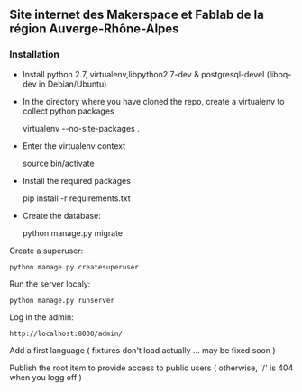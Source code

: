 ## Site internet des Makerspace et Fablab de la région Auverge-Rhône-Alpes

### Installation

- Install python 2.7, virtualenv,libpython2.7-dev & postgresql-devel (libpq-dev in Debian/Ubuntu)

- In the directory where you have cloned the repo,
create a virtualenv to collect python packages
    
    virtualenv --no-site-packages .

- Enter the virtualenv context

    source bin/activate

- Install the required packages

    pip install -r requirements.txt


- Create the database:

    python manage.py migrate


Create a superuser:

    python manage.py createsuperuser


Run the server localy:

    python manage.py runserver


Log in the admin:

    http://localhost:8000/admin/
    


Add a first language ( fixtures don't load actually ... may be fixed soon )


Publish the root item to provide access to public users ( otherwise, '/' is 404 when you logg off )
    
    
    
    
    

